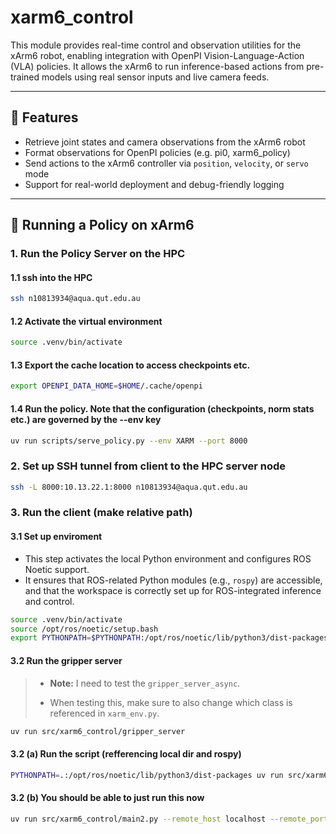 # xarm6_control

This module provides real-time control and observation utilities for the xArm6 robot, enabling integration with OpenPI Vision-Language-Action (VLA) policies. It allows the xArm6 to run inference-based actions from pre-trained models using real sensor inputs and live camera feeds.

---

## 🔧 Features

- Retrieve joint states and camera observations from the xArm6 robot
- Format observations for OpenPI policies (e.g. pi0, xarm6_policy)
- Send actions to the xArm6 controller via `position`, `velocity`, or `servo` mode
- Support for real-world deployment and debug-friendly logging

---

## 🚀 Running a Policy on xArm6

### 1. Run the Policy Server on the HPC

#### 1.1 ssh into the HPC

```bash
ssh n10813934@aqua.qut.edu.au
```

#### 1.2 Activate the virtual environment

```bash
source .venv/bin/activate
```

#### 1.3 Export the cache location to access checkpoints etc.

```bash
export OPENPI_DATA_HOME=$HOME/.cache/openpi 
```
 
#### 1.4 Run the policy. Note that the configuration (checkpoints, norm stats etc.) are governed by the --env key

```bash
uv run scripts/serve_policy.py --env XARM --port 8000
```

### 2. Set up SSH tunnel from client to the HPC server node

```bash
ssh -L 8000:10.13.22.1:8000 n10813934@aqua.qut.edu.au
```

### 3. Run the client (make relative path)

#### 3.1 Set up enviroment

- This step activates the local Python environment and configures ROS Noetic support.  
- It ensures that ROS-related Python modules (e.g., `rospy`) are accessible, and that the workspace is correctly set up for ROS-integrated inference and control.

```bash
source .venv/bin/activate
source /opt/ros/noetic/setup.bash
export PYTHONPATH=$PYTHONPATH:/opt/ros/noetic/lib/python3/dist-packages
```

#### 3.2 Run the gripper server

> * **Note:** I need to test the `gripper_server_async`.  
> - When testing this, make sure to also change which class is referenced in `xarm_env.py`.

```bash
uv run src/xarm6_control/gripper_server
```

#### 3.2 (a) Run the script (refferencing local dir and rospy)

```bash
PYTHONPATH=.:/opt/ros/noetic/lib/python3/dist-packages uv run src/xarm6_control/main2.py --remote_host localhost --remote_port 8000
```

#### 3.2 (b) You should be able to just run this now

```bash
uv run src/xarm6_control/main2.py --remote_host localhost --remote_port 8000
```